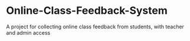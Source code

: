 # Online-Class-Feedback-System
A project for collecting online class feedback from students, with teacher and admin access
